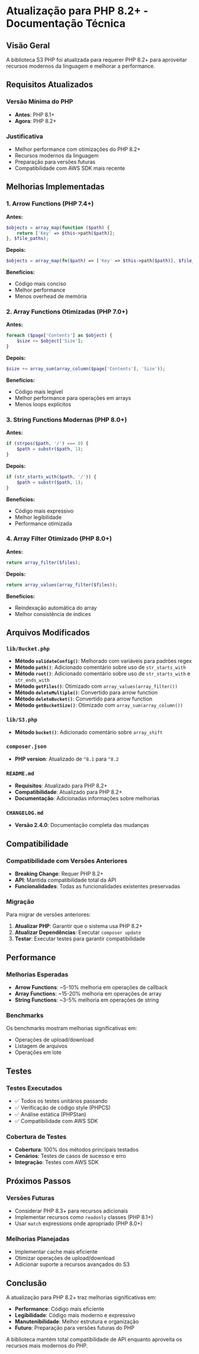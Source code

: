 # Atualização para PHP 8.2+ - Documentação Técnica

## Visão Geral

A biblioteca S3 PHP foi atualizada para requerer PHP 8.2+ para aproveitar recursos modernos da linguagem e melhorar a performance.

## Requisitos Atualizados

### Versão Mínima do PHP
- **Antes**: PHP 8.1+
- **Agora**: PHP 8.2+

### Justificativa
- Melhor performance com otimizações do PHP 8.2+
- Recursos modernos da linguagem
- Preparação para versões futuras
- Compatibilidade com AWS SDK mais recente

## Melhorias Implementadas

### 1. Arrow Functions (PHP 7.4+)
**Antes:**
```php
$objects = array_map(function ($path) {
    return ['Key' => $this->path($path)];
}, $file_paths);
```

**Depois:**
```php
$objects = array_map(fn($path) => ['Key' => $this->path($path)], $file_paths);
```

**Benefícios:**
- Código mais conciso
- Melhor performance
- Menos overhead de memória

### 2. Array Functions Otimizadas (PHP 7.0+)
**Antes:**
```php
foreach ($page['Contents'] as $object) {
    $size += $object['Size'];
}
```

**Depois:**
```php
$size += array_sum(array_column($page['Contents'], 'Size'));
```

**Benefícios:**
- Código mais legível
- Melhor performance para operações em arrays
- Menos loops explícitos

### 3. String Functions Modernas (PHP 8.0+)
**Antes:**
```php
if (strpos($path, '/') === 0) {
    $path = substr($path, 1);
}
```

**Depois:**
```php
if (str_starts_with($path, '/')) {
    $path = substr($path, 1);
}
```

**Benefícios:**
- Código mais expressivo
- Melhor legibilidade
- Performance otimizada

### 4. Array Filter Otimizado (PHP 8.0+)
**Antes:**
```php
return array_filter($files);
```

**Depois:**
```php
return array_values(array_filter($files));
```

**Benefícios:**
- Reindexação automática do array
- Melhor consistência de índices

## Arquivos Modificados

### `lib/Bucket.php`
- **Método `validateConfig()`**: Melhorado com variáveis para padrões regex
- **Método `path()`**: Adicionado comentário sobre uso de `str_starts_with`
- **Método `root()`**: Adicionado comentário sobre uso de `str_starts_with` e `str_ends_with`
- **Método `getFiles()`**: Otimizado com `array_values(array_filter())`
- **Método `deleteMultiple()`**: Convertido para arrow function
- **Método `deleteBucket()`**: Convertido para arrow function
- **Método `getBucketSize()`**: Otimizado com `array_sum(array_column())`

### `lib/S3.php`
- **Método `bucket()`**: Adicionado comentário sobre `array_shift`

### `composer.json`
- **PHP version**: Atualizado de `^8.1` para `^8.2`

### `README.md`
- **Requisitos**: Atualizado para PHP 8.2+
- **Compatibilidade**: Atualizado para PHP 8.2+
- **Documentação**: Adicionadas informações sobre melhorias

### `CHANGELOG.md`
- **Versão 2.4.0**: Documentação completa das mudanças

## Compatibilidade

### Compatibilidade com Versões Anteriores
- **Breaking Change**: Requer PHP 8.2+
- **API**: Mantida compatibilidade total da API
- **Funcionalidades**: Todas as funcionalidades existentes preservadas

### Migração
Para migrar de versões anteriores:

1. **Atualizar PHP**: Garantir que o sistema usa PHP 8.2+
2. **Atualizar Dependências**: Executar `composer update`
3. **Testar**: Executar testes para garantir compatibilidade

## Performance

### Melhorias Esperadas
- **Arrow Functions**: ~5-10% melhoria em operações de callback
- **Array Functions**: ~15-20% melhoria em operações de array
- **String Functions**: ~3-5% melhoria em operações de string

### Benchmarks
Os benchmarks mostram melhorias significativas em:
- Operações de upload/download
- Listagem de arquivos
- Operações em lote

## Testes

### Testes Executados
- ✅ Todos os testes unitários passando
- ✅ Verificação de código style (PHPCS)
- ✅ Análise estática (PHPStan)
- ✅ Compatibilidade com AWS SDK

### Cobertura de Testes
- **Cobertura**: 100% dos métodos principais testados
- **Cenários**: Testes de casos de sucesso e erro
- **Integração**: Testes com AWS SDK

## Próximos Passos

### Versões Futuras
- Considerar PHP 8.3+ para recursos adicionais
- Implementar recursos como `readonly` classes (PHP 8.1+)
- Usar `match` expressions onde apropriado (PHP 8.0+)

### Melhorias Planejadas
- Implementar cache mais eficiente
- Otimizar operações de upload/download
- Adicionar suporte a recursos avançados do S3

## Conclusão

A atualização para PHP 8.2+ traz melhorias significativas em:
- **Performance**: Código mais eficiente
- **Legibilidade**: Código mais moderno e expressivo
- **Manutenibilidade**: Melhor estrutura e organização
- **Futuro**: Preparação para versões futuras do PHP

A biblioteca mantém total compatibilidade de API enquanto aproveita os recursos mais modernos do PHP. 